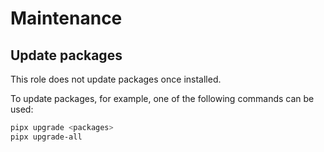# Maintenance

## Update packages

This role does not update packages once installed.

To update packages, for example, one of the following commands can be used:

```sh
pipx upgrade <packages>
pipx upgrade-all
```
